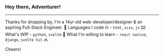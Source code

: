 ### Hey there, Adventurer! 
- - -

Thanks for dropping by, I'm a 14yr old web-developer/designer & an aspiring Full-Stack Engineer. 👋
Languages I code in - `html`, `scss`, `js` ⌨️
What's WIP - `python`, `svelte` 🚧
What I'm willing to learn - `react native`, `django`, `svelte kit` 🔜

Cheers!
